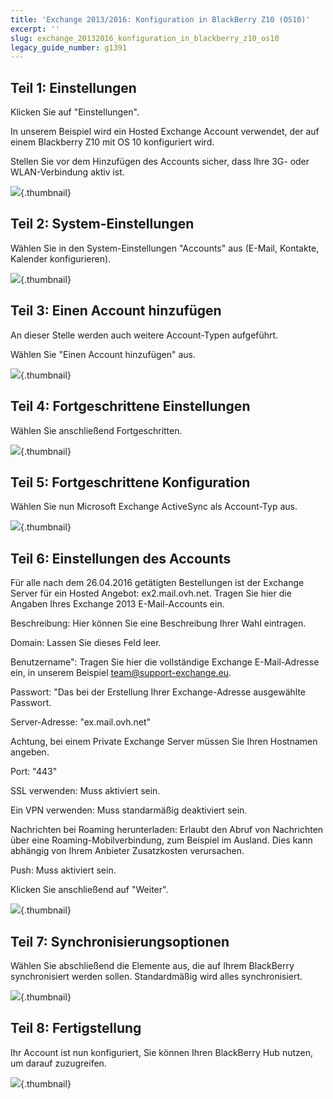 ```yaml
---
title: 'Exchange 2013/2016: Konfiguration in BlackBerry Z10 (OS10)'
excerpt: ''
slug: exchange_20132016_konfiguration_in_blackberry_z10_os10
legacy_guide_number: g1391
---
```



## Teil 1: Einstellungen
Klicken Sie auf "Einstellungen".

In unserem Beispiel wird ein Hosted Exchange Account verwendet, der auf einem Blackberry Z10 mit OS 10 konfiguriert wird.

Stellen Sie vor dem Hinzufügen des Accounts sicher, dass Ihre 3G- oder WLAN-Verbindung aktiv ist.

![](images/img_1777.jpg){.thumbnail}


## Teil 2: System-Einstellungen
Wählen Sie in den System-Einstellungen  "Accounts" aus (E-Mail, Kontakte, Kalender konfigurieren).

![](images/img_1783.jpg){.thumbnail}


## Teil 3: Einen Account hinzufügen
An dieser Stelle werden auch weitere Account-Typen aufgeführt.

Wählen Sie "Einen Account hinzufügen" aus.

![](images/img_1784.jpg){.thumbnail}


## Teil 4: Fortgeschrittene Einstellungen
Wählen Sie anschließend Fortgeschritten.

![](images/img_1785.jpg){.thumbnail}


## Teil 5: Fortgeschrittene Konfiguration
Wählen Sie nun Microsoft Exchange ActiveSync als Account-Typ aus.

![](images/img_1786.jpg){.thumbnail}


## Teil 6: Einstellungen des Accounts
Für alle nach dem 26.04.2016 getätigten Bestellungen ist der Exchange Server für ein Hosted Angebot: ex2.mail.ovh.net.
Tragen Sie hier die Angaben Ihres Exchange 2013 E-Mail-Accounts ein.

Beschreibung: Hier können Sie eine Beschreibung Ihrer Wahl eintragen.

Domain: Lassen Sie dieses Feld leer.

Benutzername": Tragen Sie hier die vollständige Exchange E-Mail-Adresse ein, in unserem Beispiel team@support-exchange.eu.

Passwort: "Das bei der Erstellung Ihrer Exchange-Adresse ausgewählte Passwort.

Server-Adresse: "ex.mail.ovh.net"

Achtung, bei einem Private Exchange Server müssen Sie Ihren Hostnamen angeben.

Port: "443"

SSL verwenden: Muss aktiviert sein.

Ein VPN verwenden: Muss standarmäßig deaktiviert sein.

Nachrichten bei Roaming herunterladen: Erlaubt den Abruf von Nachrichten über eine Roaming-Mobilverbindung, zum Beispiel im Ausland. Dies kann abhängig von Ihrem Anbieter Zusatzkosten verursachen.

Push: Muss aktiviert sein.

Klicken Sie anschließend auf "Weiter".

![](images/img_1787.jpg){.thumbnail}


## Teil 7: Synchronisierungsoptionen
Wählen Sie abschließend die Elemente aus, die auf Ihrem BlackBerry synchronisiert werden sollen. Standardmäßig wird alles synchronisiert.

![](images/img_1788.jpg){.thumbnail}


## Teil 8: Fertigstellung
Ihr Account ist nun konfiguriert, Sie können Ihren BlackBerry Hub nutzen, um darauf zuzugreifen.

![](images/img_1789.jpg){.thumbnail}

